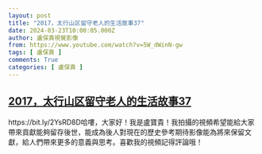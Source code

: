 ```yaml
---
layout: post
title: "2017，太行山区留守老人的生活故事37"
date: 2024-03-23T10:00:05.000Z
author: 盧保貴視覺影像
from: https://www.youtube.com/watch?v=5W_dWinN-gw
tags: [ 盧保貴 ]
comments: True
categories: [ 盧保貴 ]
---
```

<!--1711188005000-->
[2017，太行山区留守老人的生活故事37](https://www.youtube.com/watch?v=5W_dWinN-gw)
------

<div>
https://bit.ly/2YsRD8D哈嘍，大家好！我是盧寶貴！我拍攝的視頻希望能給大家帶來貢獻能夠留存後世，能成為後人對現在的歷史參考期待影像能為將來保留文獻，給人們帶來更多的意義與思考。喜歡我的視頻記得評論哦！
</div>
